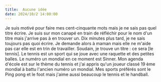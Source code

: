 ```yaml
---
title:  Aucune idée
date: 2024/10/2 14:00:00
---
```

Je suis motivé pour faire mes cent-cinquante mots mais je ne sais pas quel titre écrire. Je suis sur mon canapé en train de réfléchir pour le nom d'un titre mais j'arrive pas à en trouver un. Dix minutes plus tard, je ne sais toujours pas quoi écrire. Je demande alors à maman mais elle ne m'aide pas car elle est en trin de travailler. Soudain, je trouve un titre : ce sera [le tennis]. Le tennis est un sport qui se joue avec une raquette et des petites balles. Le numéro un mondial en ce moment est Sinner. Mon agenda d'école est sur le thème du tennis et j'ai appris qu'un joueur classé 19 ème mondial à battu l'ancien numéro un mondial. Mes sports préférés sont le Ping pong et le foot mais j'aime aussi beaucoup le tennis et le handball.





